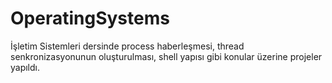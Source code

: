 # OperatingSystems

İşletim Sistemleri dersinde process haberleşmesi, thread senkronizasyonunun oluşturulması, shell yapısı gibi konular üzerine projeler yapıldı.
